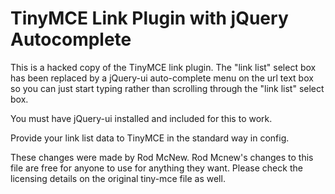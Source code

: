 TinyMCE Link Plugin with jQuery Autocomplete
=================================

This is a hacked copy of the TinyMCE link plugin. The "link list" select box
has been replaced by a jQuery-ui auto-complete menu on the url text box so
you can just start typing rather than scrolling through the "link list"
select box.

You must have jQuery-ui installed and included for this to work.

Provide your link list data to TinyMCE in the standard way in config.

These changes were made by Rod McNew. Rod Mcnew's changes to this file are
free for anyone to use for anything they want. Please check the licensing
details on the original tiny-mce file as well.

